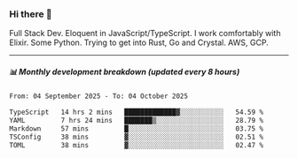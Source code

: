 ### Hi there 👋

Full Stack Dev. Eloquent in JavaScript/TypeScript. I work comfortably with Elixir. Some Python. Trying to get into Rust, Go and Crystal. AWS, GCP.

***

##### 📊 Monthly development breakdown (updated every 8 hours)

<!--START_SECTION:waka-->

```txt
From: 04 September 2025 - To: 04 October 2025

TypeScript   14 hrs 2 mins   █████████████▓░░░░░░░░░░░   54.59 %
YAML         7 hrs 24 mins   ███████▒░░░░░░░░░░░░░░░░░   28.79 %
Markdown     57 mins         █░░░░░░░░░░░░░░░░░░░░░░░░   03.75 %
TSConfig     38 mins         ▓░░░░░░░░░░░░░░░░░░░░░░░░   02.51 %
TOML         38 mins         ▓░░░░░░░░░░░░░░░░░░░░░░░░   02.47 %
```

<!--END_SECTION:waka-->
